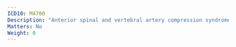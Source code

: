 ```yaml
---
ICD10: M4700
Description: "Anterior spinal and vertebral artery compression syndromes: Multiple sites in spine"
Matters: No
Weight: 0
---
```



